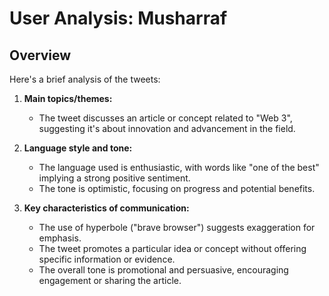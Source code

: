 # User Analysis: Musharraf

## Overview

Here's a brief analysis of the tweets:

1. **Main topics/themes:**
   - The tweet discusses an article or concept related to "Web 3", suggesting it's about innovation and advancement in the field.

2. **Language style and tone:**
   - The language used is enthusiastic, with words like "one of the best" implying a strong positive sentiment.
   - The tone is optimistic, focusing on progress and potential benefits.

3. **Key characteristics of communication:**
   - The use of hyperbole ("brave browser") suggests exaggeration for emphasis.
   - The tweet promotes a particular idea or concept without offering specific information or evidence.
   - The overall tone is promotional and persuasive, encouraging engagement or sharing the article.